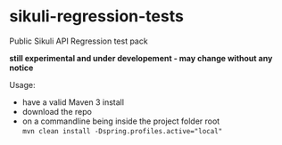 # sikuli-regression-tests
Public Sikuli API Regression test pack

**still experimental and under developement - may change without any notice**

Usage:
- have a valid Maven 3 install
- download the repo
- on a commandline being inside the project folder root<br>
`mvn clean install -Dspring.profiles.active="local"`
